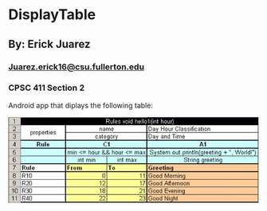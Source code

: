 # DisplayTable
## By: Erick Juarez 
### Juarez.erick16@csu.fullerton.edu
### CPSC 411 Section 2

Android app that diplays the following table: 

![Alt text](Table.JPG?raw=true "Table")
